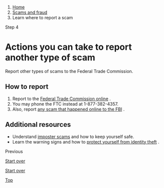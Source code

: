 1. [Home](/)
2. [Scams and fraud](/scams-and-fraud)
3. Learn where to report a scam

Step 4

Actions you can take to report another type of scam
===================================================

Report other types of scams to the Federal Trade Commission.

**How to report**
-----------------

1. Report to the
   [Federal Trade Commission online](https://reportfraud.ftc.gov/?orgcode=USAGOV)
   .
2. You may phone the FTC instead at 1-877-382-4357.
3. Also, report
   [any scam that happened online to the FBI](https://www.ic3.gov/Home/Index)
   .

**Additional resources**
------------------------

* Understand
  [imposter scams](https://consumer.gov/scams-identity-theft/imposter-scams)
  and how to keep yourself safe.
* Learn the warning signs and how to
  [protect yourself from identity theft](/identity-theft)
  .

Previous

[Start over](/where-report-scams/where-did-scam-take-place#block-usagov-content)

[Start over](/where-report-scams/where-did-scam-take-place#block-usagov-content)

[Top](#main-content)